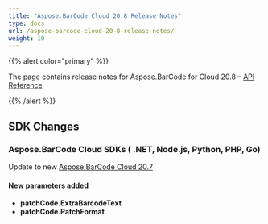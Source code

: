 ```yaml
---
title: "Aspose.BarCode Cloud 20.8 Release Notes"
type: docs
url: /aspose-barcode-cloud-20-8-release-notes/
weight: 10
---
```


{{% alert color="primary" %}} 

The page contains release notes for Aspose.BarCode for Cloud 20.8 – [API Reference](https://apireference.aspose.cloud/barcode/)

{{% /alert %}} 
## **SDK Changes**
### **Aspose.BarCode Cloud SDKs ( .NET, Node.js, Python, PHP, Go)**
Update to new [Aspose.BarCode Cloud 20.7](/tasks/aspose-barcode-cloud-20-7-release-notes/)
#### **New parameters added**
- **patchCode.ExtraBarcodeText**
- **patchCode.PatchFormat**






